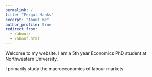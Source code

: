 ```yaml
---
permalink: /
title: "Fergal Hanks"
excerpt: "About me"
author_profile: true
redirect_from: 
  - /about/
  - /about.html
---
```


Welcome to my website. I am a 5th year Economics PhD student at Northwestern University.

I primarily study the macroeconomics of labour markets.
